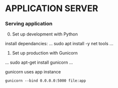 # APPLICATION SERVER

### Serving application

0. Set up development with Python

install dependancies:
...
sudo apt install -y net tools
...

1. Set up production with Gunicorn

...
sudo apt-get install gunicorn
...

gunicorn uses app instance

`gunicorn --bind 0.0.0.0:5000 file:app`


